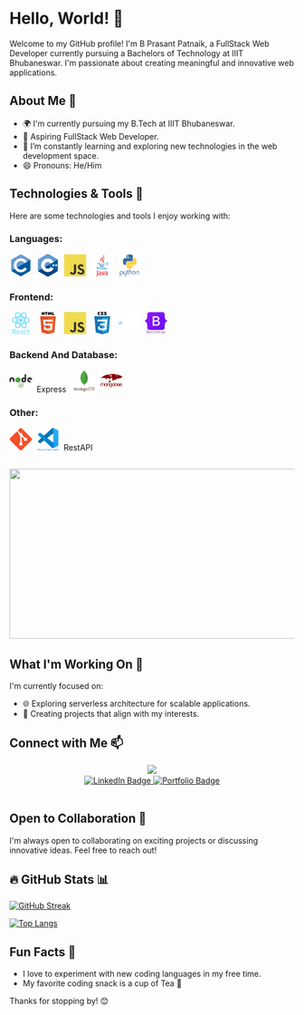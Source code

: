 # Hello, World! 👋

Welcome to my GitHub profile! I'm B Prasant Patnaik, a FullStack Web Developer currently pursuing a Bachelors of Technology at IIIT Bhubaneswar. I'm passionate about creating meaningful and innovative web applications.

## About Me 🚀

- 🌍 I'm currently pursuing my B.Tech at IIIT Bhubaneswar.
- 💼 Aspiring FullStack Web Developer.
- 🌱 I’m constantly learning and exploring new technologies in the web development space.
- 😄 Pronouns: He/Him

## Technologies & Tools 🔧

Here are some technologies and tools I enjoy working with:

### Languages:
<div>
  <img src="https://github.com/devicons/devicon/blob/master/icons/c/c-original.svg" title="c" alt="c" width="40" height="40"/>&nbsp;
  <img src="https://github.com/devicons/devicon/blob/master/icons/cplusplus/cplusplus-original.svg" title="cpp" alt="cpp" width="40" height="40"/>&nbsp;
  <img src="https://github.com/devicons/devicon/blob/master/icons/javascript/javascript-original.svg" title="javascript" alt="javascript" width="40" height="40"/>&nbsp;
  <img src="https://github.com/devicons/devicon/blob/master/icons/java/java-original-wordmark.svg" title="java" alt="java" width="40" height="40"/>&nbsp;
  <img src="https://github.com/devicons/devicon/blob/master/icons/python/python-original-wordmark.svg" title="python" alt="python" width="40" height="40"/>&nbsp;
</div>

### Frontend:
<div>
  <img src="https://github.com/devicons/devicon/blob/master/icons/react/react-original-wordmark.svg" title="React" alt="React" width="40" height="40"/>&nbsp;
  <img src="https://github.com/devicons/devicon/blob/master/icons/html5/html5-original-wordmark.svg" title="HTML5" alt="HTML5" width="40" height="40"/>&nbsp;
  <img src="https://github.com/devicons/devicon/blob/master/icons/javascript/javascript-original.svg" title="javascript" alt="javascript" width="40" height="40"/>&nbsp;
  <img src="https://github.com/devicons/devicon/blob/master/icons/css3/css3-original-wordmark.svg" title="css3" alt="css3" width="40" height="40"/>&nbsp;
  <img src="https://github.com/devicons/devicon/blob/master/icons/tailwindcss/tailwindcss-original-wordmark.svg" title="tailwindcss" alt="tailwindcss" width="40" height="40"/>&nbsp;
  <img src="https://github.com/devicons/devicon/blob/master/icons/bootstrap/bootstrap-original-wordmark.svg" title="bootstrap" alt="bootstrap" width="40" height="40"/>&nbsp;
  
</div>

### Backend And Database:
<div>
  <img src="https://github.com/devicons/devicon/blob/master/icons/nodejs/nodejs-original-wordmark.svg" title="nodejs" alt="nodejs" width="40" height="40"/>&nbsp;
  Express &nbsp;
  <img src="https://github.com/devicons/devicon/blob/master/icons/mongodb/mongodb-original-wordmark.svg" title="mongodb" alt="mongodb" width="40" height="40"/>&nbsp;
  <img src="https://github.com/devicons/devicon/blob/master/icons/mongoose/mongoose-original-wordmark.svg" title="mongoose" alt="mongoose" width="40" height="40"/>&nbsp;
  
</div>

### Other:
<div>
  <img src="https://github.com/devicons/devicon/blob/master/icons/git/git-original.svg" title="git" alt="git" width="40" height="40"/>&nbsp;
  <img src="https://github.com/devicons/devicon/blob/master/icons/vscode/vscode-original-wordmark.svg" title="vscode" alt="vscode" width="40" height="40"/>&nbsp;
  RestAPI
</div>

##
<div align="center">
  <img src="https://media.giphy.com/media/dWesBcTLavkZuG35MI/giphy.gif" width="600" height="300"/>
</div>

## What I'm Working On 🌱

I'm currently focused on:

- 🌐 Exploring serverless architecture for scalable applications.
- 🌱 Creating projects that align with my interests.

## Connect with Me 📫
<div id="header" align="center">
  <img src="https://media.giphy.com/media/M9gbBd9nbDrOTu1Mqx/giphy.gif" width="100"/>
  
  <div id="badges">
  <a href="https://www.linkedin.com/in/b-prasant-patnaik-01b424251/">
    <img src="https://img.shields.io/badge/LinkedIn-blue?style=for-the-badge&logo=linkedin&logoColor=white" alt="LinkedIn Badge"/>
  </a>
  <a href="https://drive.google.com/file/d/1cfHKjIhgDLnqEHv8xak8Spf4SKPKxHwV/view?usp=sharing">
    <img src="https://img.shields.io/badge/Portfolio-8A2BE2?style=for-the-badge&logo=Proto.io&logoColor=white" alt="Portfolio Badge"/>
  </a>
</div>
<div>
  
</div>
<img src="https://komarev.com/ghpvc/?username=BPrasantPatnaik&style=flat-square&color=blue" alt=""/>
</div>

## Open to Collaboration 🤝

I'm always open to collaborating on exciting projects or discussing innovative ideas. Feel free to reach out!

## :fire: GitHub Stats 📊
[![GitHub Streak](http://github-readme-streak-stats.herokuapp.com?user=BPrasantPatnaik&theme=dark&background=000000)](https://git.io/streak-stats)

[![Top Langs](https://github-readme-stats.vercel.app/api/top-langs/?username=BPrasantPatnaik)](https://github.com/anuraghazra/github-readme-stats)



## Fun Facts 🎉

- I love to experiment with new coding languages in my free time.
- My favorite coding snack is a cup of Tea 🍵

Thanks for stopping by! 😊
